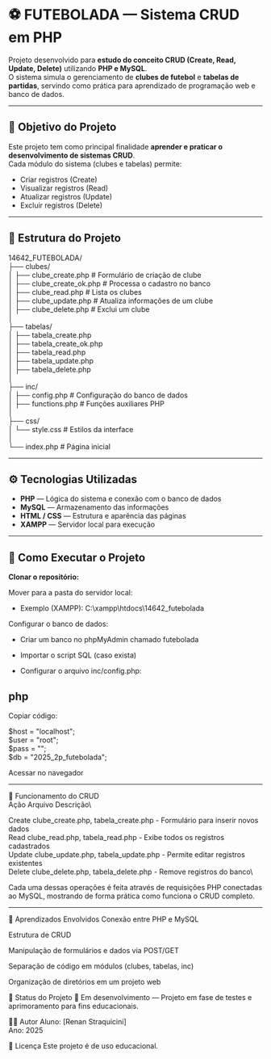 # ⚽ FUTEBOLADA — Sistema CRUD em PHP

Projeto desenvolvido para **estudo do conceito CRUD (Create, Read, Update, Delete)** utilizando **PHP e MySQL**.  
O sistema simula o gerenciamento de **clubes de futebol** e **tabelas de partidas**, servindo como prática para aprendizado de programação web e banco de dados.

---

## 🎯 Objetivo do Projeto

Este projeto tem como principal finalidade **aprender e praticar o desenvolvimento de sistemas CRUD**.  
Cada módulo do sistema (clubes e tabelas) permite:
- Criar registros (Create)
- Visualizar registros (Read)
- Atualizar registros (Update)
- Excluir registros (Delete)

---

## 📁 Estrutura do Projeto

14642_FUTEBOLADA/\
├── clubes/\
│ ├── clube_create.php # Formulário de criação de clube\
│ ├── clube_create_ok.php # Processa o cadastro no banco\
│ ├── clube_read.php # Lista os clubes\
│ ├── clube_update.php # Atualiza informações de um clube\
│ ├── clube_delete.php # Exclui um clube\
│\
├── tabelas/\
│ ├── tabela_create.php\
│ ├── tabela_create_ok.php\
│ ├── tabela_read.php\
│ ├── tabela_update.php\
│ ├── tabela_delete.php\
│\
├── inc/\
│ ├── config.php # Configuração do banco de dados\
│ ├── functions.php # Funções auxiliares PHP\
│\
├── css/\
│ └── style.css # Estilos da interface\
│\
└── index.php # Página inicial

---

## ⚙️ Tecnologias Utilizadas

- **PHP** — Lógica do sistema e conexão com o banco de dados  
- **MySQL** — Armazenamento das informações  
- **HTML / CSS** — Estrutura e aparência das páginas  
- **XAMPP** — Servidor local para execução  

---

## 🚀 Como Executar o Projeto

**Clonar o repositório:**

Mover para a pasta do servidor local:

- Exemplo (XAMPP): C:\xampp\htdocs\14642_futebolada

Configurar o banco de dados:

- Criar um banco no phpMyAdmin chamado futebolada

- Importar o script SQL (caso exista)

- Configurar o arquivo inc/config.php:

## php
Copiar código:

$host = "localhost";\
$user = "root";\
$pass = "";\
$db   = "2025_2p_futebolada";

Acessar no navegador

---

🧩 Funcionamento do CRUD\
Ação	Arquivo	Descrição\

Create	clube_create.php, tabela_create.php	- Formulário para inserir novos dados\
Read	clube_read.php, tabela_read.php -	Exibe todos os registros cadastrados\
Update	clube_update.php, tabela_update.php	- Permite editar registros existentes\
Delete	clube_delete.php, tabela_delete.php	- Remove registros do banco\

Cada uma dessas operações é feita através de requisições PHP conectadas ao MySQL, mostrando de forma prática como funciona o CRUD completo.

---

🧠 Aprendizados Envolvidos
Conexão entre PHP e MySQL

Estrutura de CRUD

Manipulação de formulários e dados via POST/GET

Separação de código em módulos (clubes, tabelas, inc)

Organização de diretórios em um projeto web

📅 Status do Projeto
🚧 Em desenvolvimento — Projeto em fase de testes e aprimoramento para fins educacionais.

👨‍💻 Autor
Aluno: [Renan Straquicini]\
Ano: 2025

📜 Licença
Este projeto é de uso educacional.



